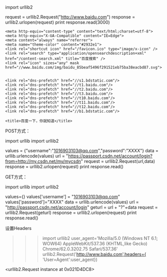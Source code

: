import urllib2
 
request = urllib2.Request("http://www.baidu.com")
response = urllib2.urlopen(request)
print response.read(3000)




<!DOCTYPE html>
<!--STATUS OK-->


<html>
<head>
    
    <meta http-equiv="content-type" content="text/html;charset=utf-8">
    <meta http-equiv="X-UA-Compatible" content="IE=Edge">
	<meta content="always" name="referrer">
    <meta name="theme-color" content="#2932e1">
    <link rel="shortcut icon" href="/favicon.ico" type="image/x-icon" />
    <link rel="search" type="application/opensearchdescription+xml" href="/content-search.xml" title="百度搜索" />
    <link rel="icon" sizes="any" mask href="//www.baidu.com/img/baidu_85beaf5496f291521eb75ba38eacbd87.svg">
	
	
	<link rel="dns-prefetch" href="//s1.bdstatic.com"/>
	<link rel="dns-prefetch" href="//t1.baidu.com"/>
	<link rel="dns-prefetch" href="//t2.baidu.com"/>
	<link rel="dns-prefetch" href="//t3.baidu.com"/>
	<link rel="dns-prefetch" href="//t10.baidu.com"/>
	<link rel="dns-prefetch" href="//t11.baidu.com"/>
	<link rel="dns-prefetch" href="//t12.baidu.com"/>
	<link rel="dns-prefetch" href="//b1.bdstatic.com"/>
    
    <title>百度一下，你就知道</title>



POST方式：


import urllib
import urllib2
 
values = {"username":"1016903103@qq.com","password":"XXXX"}
data = urllib.urlencode(values) 
url = "https://passport.csdn.net/account/login?from=http://my.csdn.net/my/mycsdn"
request = urllib2.Request(url,data)
response = urllib2.urlopen(request)
print response.read()

GET方式：


import urllib
import urllib2

values={}
values['username'] = "1016903103@qq.com"
values['password']="XXXX"
data = urllib.urlencode(values) 
url = "http://passport.csdn.net/account/login"
geturl = url + "?"+data
request = urllib2.Request(geturl)
response = urllib2.urlopen(request)
print response.read()

设置Headers
>>>import urllib2
>>> user_agent='Mozilla/5.0 (Windows NT 6.1; WOW64) AppleWebKit/537.36 (KHTML,like Gecko) Chrome/62.0.3202.75 Safari/537.36'
>>> urllib2.Request('http://www.baidu.com',headers={ 'User=Agent':user_agent})

<urllib2.Request instance at 0x021D4DC8>

